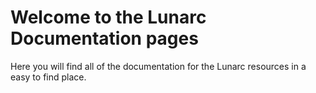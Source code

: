 # Welcome to the Lunarc Documentation pages

Here you will find all of the documentation for the Lunarc resources in a easy to find place.

